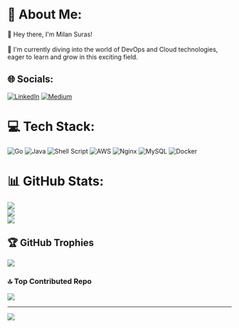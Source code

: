 # 💫 About Me:
👋 Hey there, I'm Milan Suras!<br><br>🚀 I'm currently diving into the world of DevOps and Cloud technologies, eager to learn and grow in this exciting field.


## 🌐 Socials:
[![LinkedIn](https://img.shields.io/badge/LinkedIn-%230077B5.svg?logo=linkedin&logoColor=white)](https://linkedin.com/in/https://www.linkedin.com/in/milan-suras/) [![Medium](https://img.shields.io/badge/Medium-12100E?logo=medium&logoColor=white)](https://medium.com/@https://medium.com/@milanmidhun2) 

# 💻 Tech Stack:
![Go](https://img.shields.io/badge/go-%2300ADD8.svg?style=for-the-badge&logo=go&logoColor=white) ![Java](https://img.shields.io/badge/java-%23ED8B00.svg?style=for-the-badge&logo=openjdk&logoColor=white) ![Shell Script](https://img.shields.io/badge/shell_script-%23121011.svg?style=for-the-badge&logo=gnu-bash&logoColor=white) ![AWS](https://img.shields.io/badge/AWS-%23FF9900.svg?style=for-the-badge&logo=amazon-aws&logoColor=white) ![Nginx](https://img.shields.io/badge/nginx-%23009639.svg?style=for-the-badge&logo=nginx&logoColor=white) ![MySQL](https://img.shields.io/badge/mysql-%2300000f.svg?style=for-the-badge&logo=mysql&logoColor=white) ![Docker](https://img.shields.io/badge/docker-%230db7ed.svg?style=for-the-badge&logo=docker&logoColor=white)
# 📊 GitHub Stats:
![](https://github-readme-stats.vercel.app/api?username=milansuras&theme=radical&hide_border=false&include_all_commits=false&count_private=false)<br/>
![](https://github-readme-streak-stats.herokuapp.com/?user=milansuras&theme=radical&hide_border=false)<br/>
![](https://github-readme-stats.vercel.app/api/top-langs/?username=milansuras&theme=radical&hide_border=false&include_all_commits=false&count_private=false&layout=compact)

## 🏆 GitHub Trophies
![](https://github-profile-trophy.vercel.app/?username=milansuras&theme=radical&no-frame=false&no-bg=true&margin-w=4)

### 🔝 Top Contributed Repo
![](https://github-contributor-stats.vercel.app/api?username=milansuras&limit=5&theme=dark&combine_all_yearly_contributions=true)

---
[![](https://visitcount.itsvg.in/api?id=milansuras&icon=0&color=0)](https://visitcount.itsvg.in)

<!-- Proudly created with GPRM ( https://gprm.itsvg.in ) -->
